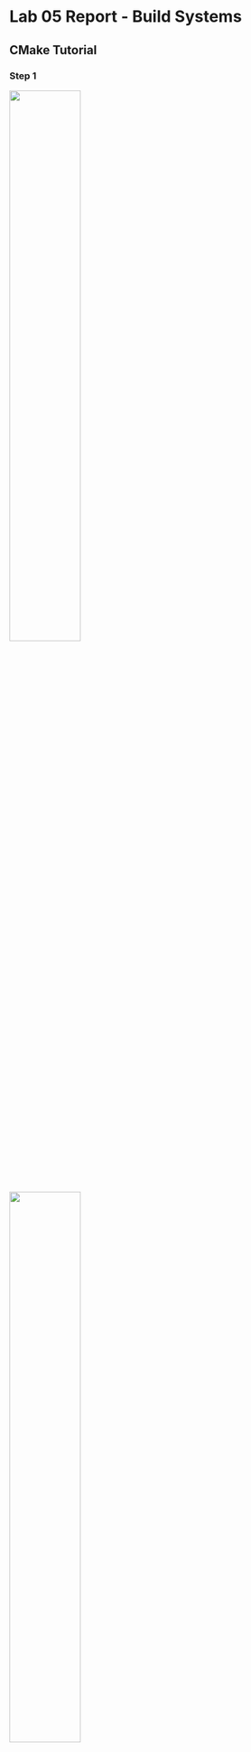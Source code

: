 # Lab 05 Report - Build Systems
## CMake Tutorial
### Step 1
<img src="images/Step1-Tutorial.png" width=50%>
<img src="images/Step1-CMake.png" width=50%>
<img src="images/Step1.png" width=50%>
### Step 2
<img src="images/Step2-Tutorial.png" width=50%>
<img src="images/Step2-CMake.png" width=50%>
<img src="images/Step2.png" width=50%>
### Step 3
<img src="images/Step3-CMake.png" width=50%>
<img src="images/Step3-CMakeMath.png" width=50%>
<img src="images/Step3.png" width=50%>
### Step 4
<img src="images/Step4-CMake1.png" width=50%>
<img src="images/Step4-CMake2.png" width=50%>
<img src="images/Step4-CMakeMath.png" width=50%>
UpdateCTestConfiguration  from :/mnt/c/Users/kulla/OneDrive/Documents/RPI/CSCI 4470/cmake/help/guide/tutorial/step4_build/DartConfiguration.tcl  
UpdateCTestConfiguration  from :/mnt/c/Users/kulla/OneDrive/Documents/RPI/CSCI 4470/cmake/help/guide/tutorial/step4_build/DartConfiguration.tcl  
Test project /mnt/c/Users/kulla/OneDrive/Documents/RPI/CSCI 4470/cmake/help/guide/tutorial/step4_build  
Constructing a list of tests  
Done constructing a list of tests  
Updating test list for fixtures  
Added 0 tests to meet fixture requirements  
Checking test dependency graph...  
Checking test dependency graph end  
test 1  
    Start 1: Runs  
  
1: Test command: /mnt/c/Users/kulla/OneDrive/Documents/RPI/CSCI\ 4470/cmake/Help/guide/tutorial/Step4_build/Tutorial "25"  
1: Test timeout computed to be: 9.99988e+06  
1: Computing sqrt of 25 to be 13  
1: Computing sqrt of 25 to be 7.46154  
1: Computing sqrt of 25 to be 5.40603  
1: Computing sqrt of 25 to be 5.01525  
1: Computing sqrt of 25 to be 5.00002  
1: Computing sqrt of 25 to be 5  
1: Computing sqrt of 25 to be 5  
1: Computing sqrt of 25 to be 5  
1: Computing sqrt of 25 to be 5  
1: Computing sqrt of 25 to be 5  
1: The square root of 25 is 5  
1/9 Test #1: Runs .............................   Passed    0.02 sec  
test 2  
    Start 2: Usage  
  
2: Test command: /mnt/c/Users/kulla/OneDrive/Documents/RPI/CSCI\ 4470/cmake/Help/guide/tutorial/Step4_build/Tutorial  
2: Test timeout computed to be: 9.99988e+06  
2: /mnt/c/Users/kulla/OneDrive/Documents/RPI/CSCI 4470/cmake/Help/guide/tutorial/Step4_build/Tutorial Version 1.0  
2: Usage: /mnt/c/Users/kulla/OneDrive/Documents/RPI/CSCI 4470/cmake/Help/guide/tutorial/Step4_build/Tutorial number  
2/9 Test #2: Usage ............................   Passed    0.01 sec  
test 3  
    Start 3: Comp4  
  
3: Test command: /mnt/c/Users/kulla/OneDrive/Documents/RPI/CSCI\ 4470/cmake/Help/guide/tutorial/Step4_build/Tutorial "4"  
3: Test timeout computed to be: 9.99988e+06  
3: Computing sqrt of 4 to be 2.5  
3: Computing sqrt of 4 to be 2.05  
3: Computing sqrt of 4 to be 2.00061  
3: Computing sqrt of 4 to be 2  
3: Computing sqrt of 4 to be 2  
3: Computing sqrt of 4 to be 2  
3: Computing sqrt of 4 to be 2  
3: Computing sqrt of 4 to be 2  
3: Computing sqrt of 4 to be 2  
3: Computing sqrt of 4 to be 2  
3: The square root of 4 is 2  
3/9 Test #3: Comp4 ............................   Passed    0.01 sec  
test 4  
    Start 4: Comp9  
  
4: Test command: /mnt/c/Users/kulla/OneDrive/Documents/RPI/CSCI\ 4470/cmake/Help/guide/tutorial/Step4_build/Tutorial "9"  
4: Test timeout computed to be: 9.99988e+06  
4: Computing sqrt of 9 to be 5  
4: Computing sqrt of 9 to be 3.4  
4: Computing sqrt of 9 to be 3.02353  
4: Computing sqrt of 9 to be 3.00009  
4: Computing sqrt of 9 to be 3  
4: Computing sqrt of 9 to be 3  
4: Computing sqrt of 9 to be 3  
4: Computing sqrt of 9 to be 3  
4: Computing sqrt of 9 to be 3  
4: Computing sqrt of 9 to be 3  
4: The square root of 9 is 3  
4/9 Test #4: Comp9 ............................   Passed    0.02 sec  
test 5  
    Start 5: Comp5  
  
5: Test command: /mnt/c/Users/kulla/OneDrive/Documents/RPI/CSCI\ 4470/cmake/Help/guide/tutorial/Step4_build/Tutorial "5"  
5: Test timeout computed to be: 9.99988e+06  
5: Computing sqrt of 5 to be 3  
5: Computing sqrt of 5 to be 2.33333  
5: Computing sqrt of 5 to be 2.2381  
5: Computing sqrt of 5 to be 2.23607  
5: Computing sqrt of 5 to be 2.23607  
5: Computing sqrt of 5 to be 2.23607  
5: Computing sqrt of 5 to be 2.23607  
5: Computing sqrt of 5 to be 2.23607  
5: Computing sqrt of 5 to be 2.23607  
5: Computing sqrt of 5 to be 2.23607  
5: The square root of 5 is 2.23607  
5/9 Test #5: Comp5 ............................   Passed    0.01 sec  
test 6  
    Start 6: Comp7  
  
6: Test command: /mnt/c/Users/kulla/OneDrive/Documents/RPI/CSCI\ 4470/cmake/Help/guide/tutorial/Step4_build/Tutorial "7"  
6: Test timeout computed to be: 9.99988e+06  
6: Computing sqrt of 7 to be 4  
6: Computing sqrt of 7 to be 2.875  
6: Computing sqrt of 7 to be 2.65489  
6: Computing sqrt of 7 to be 2.64577  
6: Computing sqrt of 7 to be 2.64575  
6: Computing sqrt of 7 to be 2.64575  
6: Computing sqrt of 7 to be 2.64575  
6: Computing sqrt of 7 to be 2.64575  
6: Computing sqrt of 7 to be 2.64575  
6: Computing sqrt of 7 to be 2.64575  
6: The square root of 7 is 2.64575  
6/9 Test #6: Comp7 ............................   Passed    0.02 sec  
test 7  
    Start 7: Comp25  
  
7: Test command: /mnt/c/Users/kulla/OneDrive/Documents/RPI/CSCI\ 4470/cmake/Help/guide/tutorial/Step4_build/Tutorial "25"  
7: Test timeout computed to be: 9.99988e+06  
7: Computing sqrt of 25 to be 13  
7: Computing sqrt of 25 to be 7.46154  
7: Computing sqrt of 25 to be 5.40603  
7: Computing sqrt of 25 to be 5.01525  
7: Computing sqrt of 25 to be 5.00002  
7: Computing sqrt of 25 to be 5  
7: Computing sqrt of 25 to be 5  
7: Computing sqrt of 25 to be 5  
7: Computing sqrt of 25 to be 5  
7: Computing sqrt of 25 to be 5  
7: The square root of 25 is 5  
7/9 Test #7: Comp25 ...........................   Passed    0.02 sec  
test 8  
    Start 8: Comp-25  
  
8: Test command: /mnt/c/Users/kulla/OneDrive/Documents/RPI/CSCI\ 4470/cmake/Help/guide/tutorial/Step4_build/Tutorial "-25"  
8: Test timeout computed to be: 9.99988e+06  
8: The square root of -25 is 0  
8/9 Test #8: Comp-25 ..........................   Passed    0.02 sec  
test 9  
    Start 9: Comp0.0001  
  
9: Test command: /mnt/c/Users/kulla/OneDrive/Documents/RPI/CSCI\ 4470/cmake/Help/guide/tutorial/Step4_build/Tutorial "0.0001"  
9: Test timeout computed to be: 9.99988e+06  
9: Computing sqrt of 0.0001 to be 0.50005  
9: Computing sqrt of 0.0001 to be 0.250125  
9: Computing sqrt of 0.0001 to be 0.125262  
9: Computing sqrt of 0.0001 to be 0.0630304  
9: Computing sqrt of 0.0001 to be 0.0323084  
9: Computing sqrt of 0.0001 to be 0.0177018  
9: Computing sqrt of 0.0001 to be 0.0116755  
9: Computing sqrt of 0.0001 to be 0.0101202  
9: Computing sqrt of 0.0001 to be 0.0100007  
9: Computing sqrt of 0.0001 to be 0.01  
9: The square root of 0.0001 is 0.01  
9/9 Test #9: Comp0.0001 .......................   Passed    0.02 sec  
  
100% tests passed, 0 tests failed out of 9  
### Step 5
<img src="images/Step5-CMake1.png" width=50%>
<img src="images/Step5-CMake2.png" width=50%>
<img src="images/Step5-CMakeMath.png" width=50%>
<img src="images/Step5.png" width=50%>

## MakeFile
### My Makefile
#makes both instead of just first
all: program programd

#creates program with static
program: program.o libstatic_block.a
	cc -lm -o program program.o -L. -lstatic_block

#creates programd with shared
programd: program.o libdynamic_block.so
	gcc -L. -Wl,-rpath=. -Wall -o programd program.c -ldynamic_block

#program
program.o: program.c headers/block.h
	cc -c program.c -o program.o

#compiles block
block.o: source/block.c headers/block.h
	cc -c source/block.c

#creates static library
libstatic_block.a: source/block.o
	ar rcs libstatic_block.a source/block.o

#creates shared library
libdynamic_block.so: source/block.c headers/block.h
	gcc source/block.c -o libdynamic_block.so -fPIC -shared

### My CMakeLists.txt
cmake_minimum_required(VERSION 3.10)

#set the project name and version
project(Program VERSION 1.0)

#specify the C++ standard
set(CMAKE_CXX_STANDARD 11)
set(CMAKE_CXX_STANDARD_REQUIRED True)

include_directories(${CMAKE_CURRENT_SOURCE_DIR}/source)
add_library(static_block STATIC source/block.c)
add_library(dynamic_block SHARED source/block.c)

add_executable(static_blockP program.c)
target_link_libraries(static_blockP static_block)
target_include_directories(static_blockP PUBLIC
                           "${PROJECT_BINARY_DIR}"
                           ${EXTRA_INCLUDES}
                           )


add_executable(dynamic_blockP program.c)
target_link_libraries(dynamic_blockP dynamic_block)
target_include_directories(dynamic_blockP PUBLIC
                           "${PROJECT_BINARY_DIR}"
                           ${EXTRA_INCLUDES}
                           )

### CMake's Makefile
#CMAKE generated file: DO NOT EDIT!
#Generated by "Unix Makefiles" Generator, CMake Version 3.10

#Default target executed when no arguments are given to make.
default_target: all

.PHONY : default_target

#Allow only one "make -f Makefile2" at a time, but pass parallelism.
.NOTPARALLEL:


#=============================================================================
#Special targets provided by cmake.

#Disable implicit rules so canonical targets will work.
.SUFFIXES:


#Remove some rules from gmake that .SUFFIXES does not remove.
SUFFIXES =

.SUFFIXES: .hpux_make_needs_suffix_list


#Suppress display of executed commands.
$(VERBOSE).SILENT:


# A target that is always out of date.
cmake_force:

.PHONY : cmake_force

#=============================================================================
# Set environment variables for the build.

# The shell in which to execute make rules.
SHELL = /bin/sh

# The CMake executable.
CMAKE_COMMAND = /usr/bin/cmake

# The command to remove a file.
RM = /usr/bin/cmake -E remove -f

# Escaping for special characters.
EQUALS = =

# The top-level source directory on which CMake was run.
CMAKE_SOURCE_DIR = "/mnt/c/Users/kulla/OneDrive/Documents/RPI/CSCI 4470/CSCI-4470-OpenSource/Modules/05.BuildSystems/Lab-BuildSystemsExample"

# The top-level build directory on which CMake was run.
CMAKE_BINARY_DIR = "/mnt/c/Users/kulla/OneDrive/Documents/RPI/CSCI 4470/CSCI-4470-OpenSource/Modules/05.BuildSystems/build"

#=============================================================================
# Targets provided globally by CMake.

# Special rule for the target rebuild_cache
rebuild_cache:
	@$(CMAKE_COMMAND) -E cmake_echo_color --switch=$(COLOR) --cyan "Running CMake to regenerate build system..."
	/usr/bin/cmake -H$(CMAKE_SOURCE_DIR) -B$(CMAKE_BINARY_DIR)
.PHONY : rebuild_cache

#Special rule for the target rebuild_cache
rebuild_cache/fast: rebuild_cache

.PHONY : rebuild_cache/fast

#Special rule for the target edit_cache
edit_cache:
	@$(CMAKE_COMMAND) -E cmake_echo_color --switch=$(COLOR) --cyan "No interactive CMake dialog available..."
	/usr/bin/cmake -E echo No\ interactive\ CMake\ dialog\ available.
.PHONY : edit_cache

#Special rule for the target edit_cache
edit_cache/fast: edit_cache

.PHONY : edit_cache/fast

#The main all target
all: cmake_check_build_system
	$(CMAKE_COMMAND) -E cmake_progress_start "/mnt/c/Users/kulla/OneDrive/Documents/RPI/CSCI 4470/CSCI-4470-OpenSource/Modules/05.BuildSystems/build/CMakeFiles" "/mnt/c/Users/kulla/OneDrive/Documents/RPI/CSCI 4470/CSCI-4470-OpenSource/Modules/05.BuildSystems/build/CMakeFiles/progress.marks"
	$(MAKE) -f CMakeFiles/Makefile2 all
	$(CMAKE_COMMAND) -E cmake_progress_start "/mnt/c/Users/kulla/OneDrive/Documents/RPI/CSCI 4470/CSCI-4470-OpenSource/Modules/05.BuildSystems/build/CMakeFiles" 0
.PHONY : all

#The main clean target
clean:
	$(MAKE) -f CMakeFiles/Makefile2 clean
.PHONY : clean

#The main clean target
clean/fast: clean

.PHONY : clean/fast

#Prepare targets for installation.
preinstall: all
	$(MAKE) -f CMakeFiles/Makefile2 preinstall
.PHONY : preinstall

#Prepare targets for installation.
preinstall/fast:
	$(MAKE) -f CMakeFiles/Makefile2 preinstall
.PHONY : preinstall/fast

#clear depends
depend:
	$(CMAKE_COMMAND) -H$(CMAKE_SOURCE_DIR) -B$(CMAKE_BINARY_DIR) --check-build-system CMakeFiles/Makefile.cmake 1
.PHONY : depend

#=============================================================================
#Target rules for targets named dynamic_blockP

#Build rule for target.
dynamic_blockP: cmake_check_build_system
	$(MAKE) -f CMakeFiles/Makefile2 dynamic_blockP
.PHONY : dynamic_blockP

#fast build rule for target.
dynamic_blockP/fast:
	$(MAKE) -f CMakeFiles/dynamic_blockP.dir/build.make CMakeFiles/dynamic_blockP.dir/build
.PHONY : dynamic_blockP/fast

#=============================================================================
#Target rules for targets named static_blockP

#Build rule for target.
static_blockP: cmake_check_build_system
	$(MAKE) -f CMakeFiles/Makefile2 static_blockP
.PHONY : static_blockP

#fast build rule for target.
static_blockP/fast:
	$(MAKE) -f CMakeFiles/static_blockP.dir/build.make CMakeFiles/static_blockP.dir/build
.PHONY : static_blockP/fast

#=============================================================================
#Target rules for targets named static_block

#Build rule for target.
static_block: cmake_check_build_system
	$(MAKE) -f CMakeFiles/Makefile2 static_block
.PHONY : static_block

#fast build rule for target.
static_block/fast:
	$(MAKE) -f CMakeFiles/static_block.dir/build.make CMakeFiles/static_block.dir/build
.PHONY : static_block/fast

#=============================================================================
#Target rules for targets named dynamic_block

#Build rule for target.
dynamic_block: cmake_check_build_system
	$(MAKE) -f CMakeFiles/Makefile2 dynamic_block
.PHONY : dynamic_block

#fast build rule for target.
dynamic_block/fast:
	$(MAKE) -f CMakeFiles/dynamic_block.dir/build.make CMakeFiles/dynamic_block.dir/build
.PHONY : dynamic_block/fast

program.o: program.c.o

.PHONY : program.o

#target to build an object file
program.c.o:
	$(MAKE) -f CMakeFiles/dynamic_blockP.dir/build.make CMakeFiles/dynamic_blockP.dir/program.c.o
	$(MAKE) -f CMakeFiles/static_blockP.dir/build.make CMakeFiles/static_blockP.dir/program.c.o
.PHONY : program.c.o

program.i: program.c.i

.PHONY : program.i

#target to preprocess a source file
program.c.i:
	$(MAKE) -f CMakeFiles/dynamic_blockP.dir/build.make CMakeFiles/dynamic_blockP.dir/program.c.i
	$(MAKE) -f CMakeFiles/static_blockP.dir/build.make CMakeFiles/static_blockP.dir/program.c.i
.PHONY : program.c.i

program.s: program.c.s

.PHONY : program.s

#target to generate assembly for a file
program.c.s:
	$(MAKE) -f CMakeFiles/dynamic_blockP.dir/build.make CMakeFiles/dynamic_blockP.dir/program.c.s
	$(MAKE) -f CMakeFiles/static_blockP.dir/build.make CMakeFiles/static_blockP.dir/program.c.s
.PHONY : program.c.s

source/block.o: source/block.c.o

.PHONY : source/block.o

#target to build an object file
source/block.c.o:
	$(MAKE) -f CMakeFiles/static_block.dir/build.make CMakeFiles/static_block.dir/source/block.c.o
	$(MAKE) -f CMakeFiles/dynamic_block.dir/build.make CMakeFiles/dynamic_block.dir/source/block.c.o
.PHONY : source/block.c.o

source/block.i: source/block.c.i

.PHONY : source/block.i

#target to preprocess a source file
source/block.c.i:
	$(MAKE) -f CMakeFiles/static_block.dir/build.make CMakeFiles/static_block.dir/source/block.c.i
	$(MAKE) -f CMakeFiles/dynamic_block.dir/build.make CMakeFiles/dynamic_block.dir/source/block.c.i
.PHONY : source/block.c.i

source/block.s: source/block.c.s

.PHONY : source/block.s

#target to generate assembly for a file
source/block.c.s:
	$(MAKE) -f CMakeFiles/static_block.dir/build.make CMakeFiles/static_block.dir/source/block.c.s
	$(MAKE) -f CMakeFiles/dynamic_block.dir/build.make CMakeFiles/dynamic_block.dir/source/block.c.s
.PHONY : source/block.c.s

#Help Target
help:
	@echo "The following are some of the valid targets for this Makefile:"
	@echo "... all (the default if no target is provided)"
	@echo "... clean"
	@echo "... depend"
	@echo "... rebuild_cache"
	@echo "... dynamic_blockP"
	@echo "... static_blockP"
	@echo "... static_block"
	@echo "... edit_cache"
	@echo "... dynamic_block"
	@echo "... program.o"
	@echo "... program.i"
	@echo "... program.s"
	@echo "... source/block.o"
	@echo "... source/block.i"
	@echo "... source/block.s"
.PHONY : help



#=============================================================================
#Special targets to cleanup operation of make.

#Special rule to run CMake to check the build system integrity.
#No rule that depends on this can have commands that come from listfiles
#because they might be regenerated.
cmake_check_build_system:
	$(CMAKE_COMMAND) -H$(CMAKE_SOURCE_DIR) -B$(CMAKE_BINARY_DIR) --check-build-system CMakeFiles/Makefile.cmake 0
.PHONY : cmake_check_build_system

### Relative Sizes
The size of the static library program is 8464 while the shared library program is 8296.

### Running
<img src="images/program.png">
